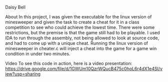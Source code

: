 Daisy Bell 

About
In this project, I was given the executable for the linux version of minesweeper and given the task to create a cheat for it in a class competition to see who could achieve the lowest time. There were some restrictions, but the premise is that the game still had to be playable. I used IDA to run through the assembly, not being allowed to look at source code, and had to come up with a unique cheat.  Running the linux version of minesweeper in cheater.c will inject a cheat into the game for a game win condition in under two minutes. 

Video
To see this code in action, here is a video presentation: https://drive.google.com/file/d/1GWUm10QzrWQucB475c0hoL6r4dX1e4SI/view?usp=sharing
